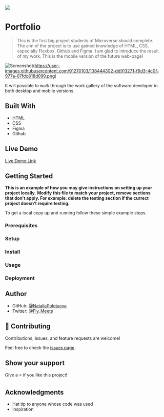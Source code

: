 ![](https://img.shields.io/badge/Microverse-blueviolet)

# Portfolio

> This is the first big project students of Microverse should complete. The aim of the project is to use gained knowledge of HTML, CSS, especially Flexbox, Github and Figma. I am glad to introduce the result of my work. This is the mobile version of the future web-page!

![Screenshot](https://user-images.githubusercontent.com/91270103/138291543-befac9bb-d34a-485f-a640-3b09a6f86028.png)(https://user-images.githubusercontent.com/91270103/138444302-dd913271-f9d3-4c0f-977a-07fdc818d099.png)


It will possible to walk through the work gallery of the software developer in both desktop and mobile versions.

## Built With

- HTML
- CSS
- Figma
- Github

## Live Demo

[Live Demo Link](https://livedemo.com)


## Getting Started

**This is an example of how you may give instructions on setting up your project locally.**
**Modify this file to match your project, remove sections that don't apply. For example: delete the testing section if the currect project doesn't require testing.**


To get a local copy up and running follow these simple example steps.

### Prerequisites

### Setup

### Install

### Usage

### Deployment

## Author

- GitHub: [@NataliaPoletaeva](https://github.com/NataliaPoletaeva)
- Twitter: [@Fly_Meets](https://twitter.com/Fly_Meets)

## 🤝 Contributing

Contributions, issues, and feature requests are welcome!

Feel free to check the [issues page](../../issues/).

## Show your support

Give a ⭐️ if you like this project!

## Acknowledgments

- Hat tip to anyone whose code was used
- Inspiration

